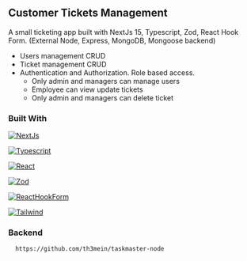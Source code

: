 <!-- ABOUT THE PROJECT -->

## Customer Tickets Management

A small ticketing app built with NextJs 15, Typescript, Zod, React Hook Form. (External Node, Express, MongoDB, Mongoose backend)

- Users management CRUD
- Ticket management CRUD
- Authentication and Authorization. Role based access.
  - Only admin and managers can manage users
  - Employee can view update tickets
  - Only admin and managers can delete ticket

### Built With

[![NextJs][NextJs.org]][NextJs-url]

[![Typescript][Typescriptlang.org]][Typescript-url]

[![React][React.dev]][React-url]

[![Zod][Zod.dev]][Zod-url]

[![ReactHookForm][ReactHookForm]][ReactHookForm-url]

[![Tailwind][Tailwind]][Tailwind-url]

### Backend

```
  https://github.com/th3mein/taskmaster-node
```

[Typescriptlang.org]: https://shields.io/badge/TypeScript-3178C6?logo=TypeScript&logoColor=FFF&style=flat-square
[Typescript-url]: https://www.typescriptlang.org/
[NextJs.org]: https://img.shields.io/badge/next.js-000000?style=for-the-badge&logo=nextdotjs&logoColor=white
[NextJs-url]: https://nextjs.org/
[React.dev]: https://shields.io/badge/react-black?logo=react&style=for-the-badge
[React-url]: https://react.dev/
[Zod.dev]: https://img.shields.io/badge/-Zod-3068b7?logo=zod&logoColor=FFF&style=flat-square
[Zod-url]: https://zod.dev/
[ReactHookForm]: https://img.shields.io/badge/-ReactHookForm-ec5990?logo=reacthookform&logoColor=FFF&style=flat-square
[ReactHookForm-url]: https://www.react-hook-form.com/
[Tailwind]: https://img.shields.io/badge/tailwindcss-0F172A?&logo=tailwindcss
[Tailwind-url]: https://tailwindcss.com/
